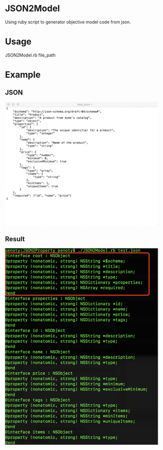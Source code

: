 # JSON2Model
Using ruby script to generator objective model code from json.
# Usage
  JSON2Model.rb file_path
# Example
## JSON
![image](https://github.com/penoty/JSON2Model/blob/master/example_1.png ) 
## Result
![image](https://github.com/penoty/JSON2Model/blob/master/example_2.png ) 

